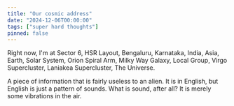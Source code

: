```yaml
---
title: "Our cosmic address"
date: "2024-12-06T00:00:00"
tags: ["super hard thoughts"]
pinned: false
---
```


Right now, I'm at Sector 6, HSR Layout, Bengaluru, Karnataka, India, Asia, Earth, Solar System, Orion Spiral Arm, Milky Way Galaxy, Local Group, Virgo Supercluster, Laniakea Supercluster, The Universe.

A piece of information that is fairly useless to an alien. It is in English, but English is just a pattern of sounds. What is sound, after all? It is merely some vibrations in the air.